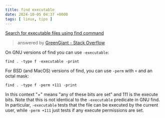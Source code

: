 ```yaml
---
title: find executable
date: 2024-10-05 04:37 +0000
tags: [ linux, tips ]
---
```


[Search for executable files using find command](https://stackoverflow.com/questions/4458120/search-for-executable-files-using-find-command)

> answered by [GreenGiant - Stack Overflow](https://stackoverflow.com/users/539048/greengiant)

On GNU versions of find you can use `-executable`:

``` shell
find . -type f -executable -print
```

For BSD (and MacOS) versions of find, you can use `-perm` with `+` and an octal mask:

``` shell
find . -type f -perm +111 -print
```

In this context "+" means "any of these bits are set" and 111 is the execute bits. Note that this is not identical to the `-executable` predicate in GNU find. In particular, `-executable` tests that the file can be executed by the current user, while `-perm +111` just tests if any execute permissions are set.
